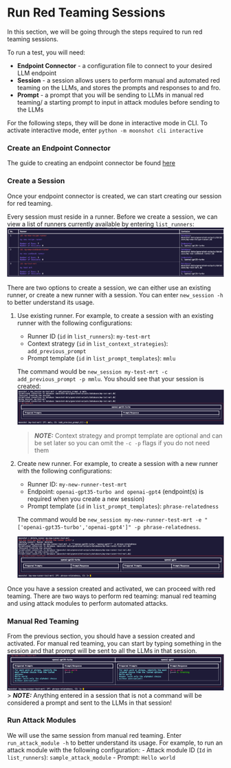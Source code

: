 # Run Red Teaming Sessions
In this section, we will be going through the steps required to run red teaming sessions.

To run a test, you will need:

- **Endpoint Connector** - a configuration file to connect to your desired LLM endpoint
- **Session** - a session allows users to perform manual and automated red teaming on the LLMs, and stores the prompts and responses to and fro.
- **Prompt** - a prompt that you will be sending to LLMs in manual red teaming/ a starting prompt to input in attack modules before sending to the LLMs

For the following steps, they will be done in interactive mode in CLI. To activate interactive mode, enter `python -m moonshot cli interactive`

### Create an Endpoint Connector
The guide to creating an endpoint connector be found [here](benchmarking.md###create-an-endpoint-connector)

### Create a Session
Once your endpoint connector is created, we can start creating our session for red teaming.

Every session must reside in a runner. Before we create a session, we can view a list of runners currently available by entering `list_runners`:
    ![list of runners](cli_images/runners.png)

There are two options to create a session, we can either use an existing runner, or create a new runner with a session. You can enter `new_session -h` to better understand its usage.


1. Use existing runner. For example, to create a session with an existing runner with the following configurations:

    - Runner ID (`id` in `list_runners`):  `my-test-mrt`
    - Context strategy (`id` in `list_context_strategies`): `add_previous_prompt`
    - Prompt template (`id` in `list_prompt_templates`): `mmlu`
    
    The command would be `new_session my-test-mrt -c add_previous_prompt -p mmlu`.  You should see that your session is created:
    ![create session with existing runner](cli_images/create_session_existing_runner.png)


    > **_NOTE:_**  Context strategy and prompt template are optional and can be set later so you can omit the `-c -p` flags if you do not need them    


2. Create new runner. For example, to create a session with a new runner with the following configurations: 

    - Runner ID: `my-new-runner-test-mrt`
    - Endpoint: `openai-gpt35-turbo and openai-gpt4` (endpoint(s) is required when you create a new session)
    - Prompt template (`id` in `list_prompt_templates`): `phrase-relatedness`

    The command would be `new_session my-new-runner-test-mrt -e "['openai-gpt35-turbo','openai-gpt4']" -p phrase-relatedness`.

    ![create session with new runner](cli_images/create_session_new_runner.png)

Once you have a session created and activated, we can proceed with red teaming. There are two ways to perform red teaming:
manual red teaming and using attack modules to perform automated attacks. 

### Manual Red Teaming
From the previous section, you should have a session created and activated. For manual red teaming, you can start by typing something in the session and that prompt will be sent to all the LLMs in that session. 
    ![manual red teaming pt](cli_images/manual_red_teaming_pt.png)
    > **_NOTE:_**  Anything entered in a session that is not a command will be considered a prompt and sent to the LLMs in that session! 

### Run Attack Modules
We will use the same session from manual red teaming. Enter `run_attack_module -h` to better understand its usage. For example, to run an attack module with the following configuration:
    - Attack module ID (`Id` in `list_runners`):  `sample_attack_module`
    - Prompt: `Hello world`
    
    
